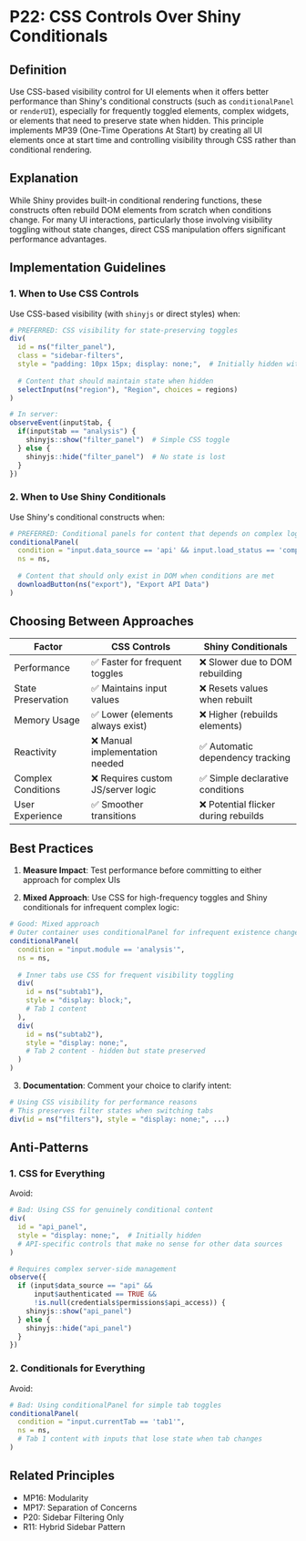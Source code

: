 # P22: CSS Controls Over Shiny Conditionals

## Definition
Use CSS-based visibility control for UI elements when it offers better performance than Shiny's conditional constructs (such as `conditionalPanel` or `renderUI`), especially for frequently toggled elements, complex widgets, or elements that need to preserve state when hidden. This principle implements MP39 (One-Time Operations At Start) by creating all UI elements once at start time and controlling visibility through CSS rather than conditional rendering.

## Explanation
While Shiny provides built-in conditional rendering functions, these constructs often rebuild DOM elements from scratch when conditions change. For many UI interactions, particularly those involving visibility toggling without state changes, direct CSS manipulation offers significant performance advantages.

## Implementation Guidelines

### 1. When to Use CSS Controls

Use CSS-based visibility (with `shinyjs` or direct styles) when:

```r
# PREFERRED: CSS visibility for state-preserving toggles
div(
  id = ns("filter_panel"),
  class = "sidebar-filters",
  style = "padding: 10px 15px; display: none;",  # Initially hidden with CSS
  
  # Content that should maintain state when hidden
  selectInput(ns("region"), "Region", choices = regions)
)

# In server:
observeEvent(input$tab, {
  if(input$tab == "analysis") {
    shinyjs::show("filter_panel")  # Simple CSS toggle
  } else {
    shinyjs::hide("filter_panel")  # No state is lost
  }
})
```

### 2. When to Use Shiny Conditionals

Use Shiny's conditional constructs when:

```r
# PREFERRED: Conditional panels for content that depends on complex logic
conditionalPanel(
  condition = "input.data_source == 'api' && input.load_status == 'complete'",
  ns = ns,
  
  # Content that should only exist in DOM when conditions are met
  downloadButton(ns("export"), "Export API Data")
)
```

## Choosing Between Approaches

| Factor | CSS Controls | Shiny Conditionals |
|--------|-------------|-------------------|
| Performance | ✅ Faster for frequent toggles | ❌ Slower due to DOM rebuilding |
| State Preservation | ✅ Maintains input values | ❌ Resets values when rebuilt |
| Memory Usage | ✅ Lower (elements always exist) | ❌ Higher (rebuilds elements) |
| Reactivity | ❌ Manual implementation needed | ✅ Automatic dependency tracking |
| Complex Conditions | ❌ Requires custom JS/server logic | ✅ Simple declarative conditions |
| User Experience | ✅ Smoother transitions | ❌ Potential flicker during rebuilds |

## Best Practices

1. **Measure Impact**: Test performance before committing to either approach for complex UIs

2. **Mixed Approach**: Use CSS for high-frequency toggles and Shiny conditionals for infrequent complex logic:

```r
# Good: Mixed approach
# Outer container uses conditionalPanel for infrequent existence change
conditionalPanel(
  condition = "input.module == 'analysis'",
  ns = ns,
  
  # Inner tabs use CSS for frequent visibility toggling
  div(
    id = ns("subtab1"),
    style = "display: block;",
    # Tab 1 content
  ),
  div(
    id = ns("subtab2"),
    style = "display: none;", 
    # Tab 2 content - hidden but state preserved
  )
)
```

3. **Documentation**: Comment your choice to clarify intent:

```r
# Using CSS visibility for performance reasons
# This preserves filter states when switching tabs
div(id = ns("filters"), style = "display: none;", ...)
```

## Anti-Patterns

### 1. CSS for Everything

Avoid:
```r
# Bad: Using CSS for genuinely conditional content
div(
  id = "api_panel",
  style = "display: none;",  # Initially hidden
  # API-specific controls that make no sense for other data sources
)

# Requires complex server-side management
observe({
  if (input$data_source == "api" && 
      input$authenticated == TRUE && 
      !is.null(credentials$permissions$api_access)) {
    shinyjs::show("api_panel")
  } else {
    shinyjs::hide("api_panel")
  }
})
```

### 2. Conditionals for Everything

Avoid:
```r
# Bad: Using conditionalPanel for simple tab toggles
conditionalPanel(
  condition = "input.currentTab == 'tab1'",
  ns = ns,
  # Tab 1 content with inputs that lose state when tab changes
)
```

## Related Principles

- MP16: Modularity 
- MP17: Separation of Concerns
- P20: Sidebar Filtering Only
- R11: Hybrid Sidebar Pattern